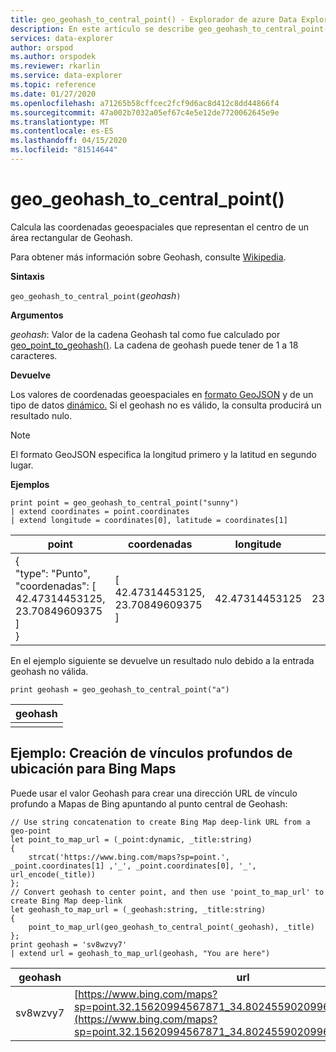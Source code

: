 ```yaml
---
title: geo_geohash_to_central_point() - Explorador de azure Data Explorer ? Microsoft Docs
description: En este artículo se describe geo_geohash_to_central_point() en Azure Data Explorer.
services: data-explorer
author: orspod
ms.author: orspodek
ms.reviewer: rkarlin
ms.service: data-explorer
ms.topic: reference
ms.date: 01/27/2020
ms.openlocfilehash: a71265b58cffcec2fcf9d6ac8d412c8dd44866f4
ms.sourcegitcommit: 47a002b7032a05ef67c4e5e12de7720062645e9e
ms.translationtype: MT
ms.contentlocale: es-ES
ms.lasthandoff: 04/15/2020
ms.locfileid: "81514644"
---
```

# <a name="geo_geohash_to_central_point"></a>geo_geohash_to_central_point()

Calcula las coordenadas geoespaciales que representan el centro de un área rectangular de Geohash.

Para obtener más información sobre Geohash, consulte [Wikipedia](https://en.wikipedia.org/wiki/Geohash).  

**Sintaxis**

`geo_geohash_to_central_point(`*geohash*`)`

**Argumentos**

*geohash*: Valor de la cadena Geohash tal como fue calculado por [geo_point_to_geohash()](geo-point-to-geohash-function.md). La cadena de geohash puede tener de 1 a 18 caracteres.

**Devuelve**

Los valores de coordenadas geoespaciales en [formato GeoJSON](https://tools.ietf.org/html/rfc7946) y de un tipo de datos [dinámico.](./scalar-data-types/dynamic.md) Si el geohash no es válido, la consulta producirá un resultado nulo.

> [!NOTE]
> El formato GeoJSON especifica la longitud primero y la latitud en segundo lugar.

**Ejemplos**

```kusto
print point = geo_geohash_to_central_point("sunny")
| extend coordinates = point.coordinates
| extend longitude = coordinates[0], latitude = coordinates[1]
```

|point|coordenadas|longitude|latitude|
|---|---|---|---|
|{<br>  "type": "Punto",<br>  "coordenadas": [<br>    42.47314453125,<br>    23.70849609375<br>  ]<br>}|[<br>  42.47314453125,<br>  23.70849609375<br>]|42.47314453125|23.70849609375|

En el ejemplo siguiente se devuelve un resultado nulo debido a la entrada geohash no válida.

```kusto
print geohash = geo_geohash_to_central_point("a")
```

|geohash|
|---|
||

## <a name="example-creating-location-deep-links-for-bing-maps"></a>Ejemplo: Creación de vínculos profundos de ubicación para Bing Maps

Puede usar el valor Geohash para crear una dirección URL de vínculo profundo a Mapas de Bing apuntando al punto central de Geohash:

```kusto
// Use string concatenation to create Bing Map deep-link URL from a geo-point
let point_to_map_url = (_point:dynamic, _title:string) 
{
    strcat('https://www.bing.com/maps?sp=point.', _point.coordinates[1] ,'_', _point.coordinates[0], '_', url_encode(_title)) 
};
// Convert geohash to center point, and then use 'point_to_map_url' to create Bing Map deep-link
let geohash_to_map_url = (_geohash:string, _title:string)
{
    point_to_map_url(geo_geohash_to_central_point(_geohash), _title)
};
print geohash = 'sv8wzvy7'
| extend url = geohash_to_map_url(geohash, "You are here")
```

|geohash|url|
|---|---|
|sv8wzvy7|[https://www.bing.com/maps?sp=point.32.15620994567871_34.80245590209961_You+are+here](https://www.bing.com/maps?sp=point.32.15620994567871_34.80245590209961_You+are+here)|